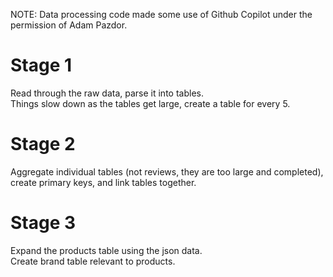 NOTE: Data processing code made some use of Github Copilot under the permission of Adam Pazdor.  

# Stage 1
Read through the raw data, parse it into tables.  
Things slow down as the tables get large, create a table for every 5. 

# Stage 2 
Aggregate individual tables (not reviews, they are too large and completed), create primary keys, and link tables together.  

# Stage 3
Expand the products table using the json data.  
Create brand table relevant to products.  
